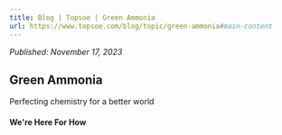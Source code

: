 ```yaml
---
title: Blog | Topsoe | Green Ammonia
url: https://www.topsoe.com/blog/topic/green-ammonia#main-content
---
```


*Published: November 17, 2023*

## Green Ammonia

Perfecting chemistry for a better world

#### We're Here For How